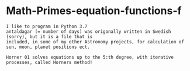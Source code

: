 # Math-Primes-equation-functions-f
    I like to program in Python 3.7
    antaldagar (= number of days) was origonally written in Swedish (sorry), but it is a file that is
    included, in some of my other Astronomy projects, for calculation of sun, moon, planet positions ect.
    
    Horner 01 solves equations up to the 5:th degree, with iterative processes, called Horners method!
    
 
